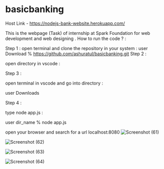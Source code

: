 # basicbanking
Host Link - https://nodejs-bank-website.herokuapp.com/

This is the webpage (Task) of internship at Spark Foundation for web development and web designing . How to run the code ? :

Step 1 : open terminal and clone the repository in your system :
user Download % https://github.com/ashuratul/basicbanking.git
Step 2 :

open directory in vscode :

Step 3 :

open terminal in vscode and go into  directory :

user Downloads 

Step 4 :

type node app.js :

user dir_name % node app.js

open your browser and search for a url localhost:8080
![Screenshot (61)](https://user-images.githubusercontent.com/61398091/122686462-b90e9000-d22e-11eb-9339-7bb1075f504e.png)

![Screenshot (62)](https://user-images.githubusercontent.com/61398091/122686477-d0e61400-d22e-11eb-8c98-ea3e90fc4ad3.png)

![Screenshot (63)](https://user-images.githubusercontent.com/61398091/122686492-ec511f00-d22e-11eb-850e-be17bd9eeaa8.png)

![Screenshot (64)](https://user-images.githubusercontent.com/61398091/122686514-012db280-d22f-11eb-8a12-2121ee7c9730.png)

